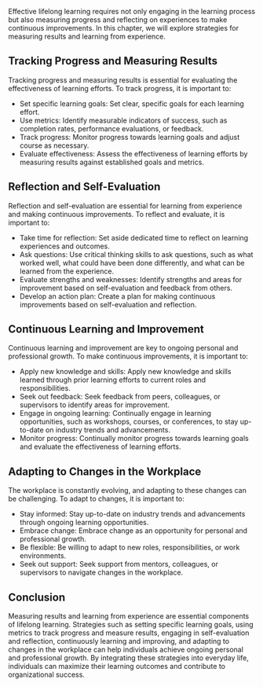 
Effective lifelong learning requires not only engaging in the learning process but also measuring progress and reflecting on experiences to make continuous improvements. In this chapter, we will explore strategies for measuring results and learning from experience.

Tracking Progress and Measuring Results
---------------------------------------

Tracking progress and measuring results is essential for evaluating the effectiveness of learning efforts. To track progress, it is important to:

* Set specific learning goals: Set clear, specific goals for each learning effort.
* Use metrics: Identify measurable indicators of success, such as completion rates, performance evaluations, or feedback.
* Track progress: Monitor progress towards learning goals and adjust course as necessary.
* Evaluate effectiveness: Assess the effectiveness of learning efforts by measuring results against established goals and metrics.

Reflection and Self-Evaluation
------------------------------

Reflection and self-evaluation are essential for learning from experience and making continuous improvements. To reflect and evaluate, it is important to:

* Take time for reflection: Set aside dedicated time to reflect on learning experiences and outcomes.
* Ask questions: Use critical thinking skills to ask questions, such as what worked well, what could have been done differently, and what can be learned from the experience.
* Evaluate strengths and weaknesses: Identify strengths and areas for improvement based on self-evaluation and feedback from others.
* Develop an action plan: Create a plan for making continuous improvements based on self-evaluation and reflection.

Continuous Learning and Improvement
-----------------------------------

Continuous learning and improvement are key to ongoing personal and professional growth. To make continuous improvements, it is important to:

* Apply new knowledge and skills: Apply new knowledge and skills learned through prior learning efforts to current roles and responsibilities.
* Seek out feedback: Seek feedback from peers, colleagues, or supervisors to identify areas for improvement.
* Engage in ongoing learning: Continually engage in learning opportunities, such as workshops, courses, or conferences, to stay up-to-date on industry trends and advancements.
* Monitor progress: Continually monitor progress towards learning goals and evaluate the effectiveness of learning efforts.

Adapting to Changes in the Workplace
------------------------------------

The workplace is constantly evolving, and adapting to these changes can be challenging. To adapt to changes, it is important to:

* Stay informed: Stay up-to-date on industry trends and advancements through ongoing learning opportunities.
* Embrace change: Embrace change as an opportunity for personal and professional growth.
* Be flexible: Be willing to adapt to new roles, responsibilities, or work environments.
* Seek out support: Seek support from mentors, colleagues, or supervisors to navigate changes in the workplace.

Conclusion
----------

Measuring results and learning from experience are essential components of lifelong learning. Strategies such as setting specific learning goals, using metrics to track progress and measure results, engaging in self-evaluation and reflection, continuously learning and improving, and adapting to changes in the workplace can help individuals achieve ongoing personal and professional growth. By integrating these strategies into everyday life, individuals can maximize their learning outcomes and contribute to organizational success.
